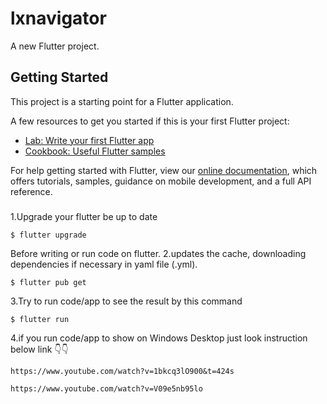 # lxnavigator

A new Flutter project.

## Getting Started

This project is a starting point for a Flutter application.

A few resources to get you started if this is your first Flutter project:

- [Lab: Write your first Flutter app](https://flutter.dev/docs/get-started/codelab)
- [Cookbook: Useful Flutter samples](https://flutter.dev/docs/cookbook)

For help getting started with Flutter, view our
[online documentation](https://flutter.dev/docs), which offers tutorials,
samples, guidance on mobile development, and a full API reference.


#####
1.Upgrade your flutter be up to date
````````
$ flutter upgrade
````````
Before writing or run code on flutter.
2.updates the cache, downloading dependencies if necessary in yaml file (.yml). 
``````````
$ flutter pub get
``````````

3.Try to run code/app to see the result by this command
``````````
$ flutter run
``````````

4.if you run code/app to show on Windows Desktop just look instruction below link 👇👇
````````````````
https://www.youtube.com/watch?v=1bkcq3lO900&t=424s
````````````````
```````````````
https://www.youtube.com/watch?v=V09e5nb95lo
````````````````